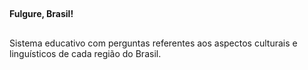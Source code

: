 ##

<b>Fulgure, Brasil!</b>

##

<p>Sistema educativo com perguntas referentes aos aspectos culturais e linguísticos de cada região do Brasil.</p>
